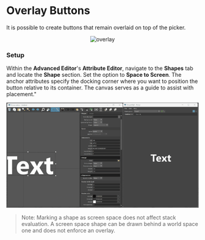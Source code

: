 # Overlay Buttons

It is possible to create buttons that remain overlaid on top of the picker.
<p style="text-align: center;">
  <img src="../images/overlay.gif" alt="overlay">
</p>

### Setup

Within the **Advanced Editor**'s **Attribute Editor**, navigate to the **Shapes** tab and locate the **Shape** section. Set the option to **Space to Screen**.
The anchor attributes specify the docking corner where you want to position the button relative to its container. The canvas serves as a guide to assist with placement."
<p style="text-align: center;">
  <img src="../images/overlayplacment.gif" alt="overlay">
</p>

> Note: Marking a shape as screen space does not affect stack evaluation. A screen space shape can be drawn behind a world space one and does not enforce an overlay.